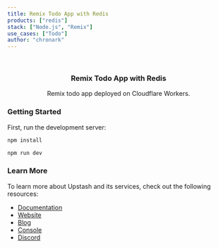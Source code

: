 ```yaml
---
title: Remix Todo App with Redis
products: ["redis"]
stack: ["Node.js", "Remix"]
use_cases: ["Todo"]
author: "chronark"
---
```


<br />
<div align="center">

  <h3 align="center"> Remix Todo App with Redis</h3>

  <p align="center">
    Remix todo app deployed on Cloudflare Workers. 
  </p>
</div>

### Getting Started

First, run the development server:

```bash
npm install
```

```bash
npm run dev
```

### Learn More

To learn more about Upstash and its services, check out the following resources:

- [Documentation](https://docs.upstash.com)
- [Website](https://upstash.com)
- [Blog](https://upstash.com/blog)
- [Console](https://console.upstash.com)
- [Discord](https://upstash.com/discord)
